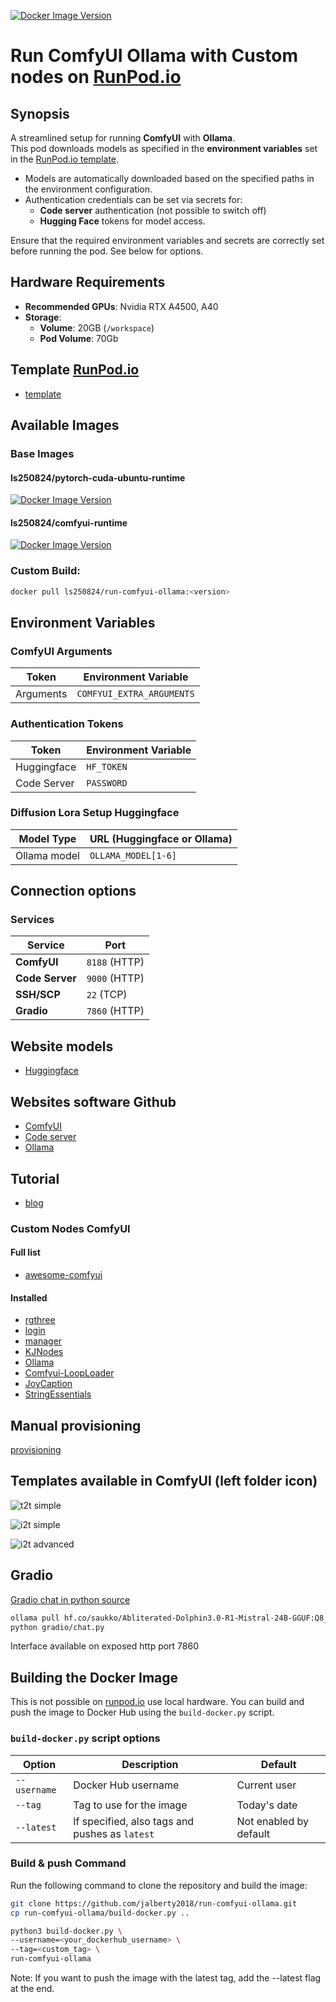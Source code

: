 [![Docker Image Version](https://img.shields.io/docker/v/ls250824/run-comfyui-ollama)](https://hub.docker.com/r/ls250824/run-comfyui-ollama)

# Run ComfyUI Ollama with Custom nodes on [RunPod.io](https://runpod.io?ref=se4tkc5o)

## Synopsis

A streamlined setup for running **ComfyUI** with **Ollama**.  
This pod downloads models as specified in the **environment variables** set in the [RunPod.io template](https://runpod.io/console/deploy?template=hx0q4csn2c&ref=se4tkc5o).  

- Models are automatically downloaded based on the specified paths in the environment configuration.  
- Authentication credentials can be set via secrets for:  
  - **Code server** authentication (not possible to switch off) 
  - **Hugging Face** tokens for model access.  

Ensure that the required environment variables and secrets are correctly set before running the pod.
See below for options.

## Hardware Requirements  
 
- **Recommended GPUs**: Nvidia RTX A4500, A40
- **Storage**:  
  - **Volume**: 20GB (`/workspace`)  
  - **Pod Volume**: 70Gb  

## Template [RunPod.io](https://runpod.io?ref=se4tkc5o)

- [template](https://runpod.io/console/deploy?template=hx0q4csn2c&ref=se4tkc5o)

## Available Images

### Base Images 

#### ls250824/pytorch-cuda-ubuntu-runtime
	
[![Docker Image Version](https://img.shields.io/docker/v/ls250824/pytorch-cuda-ubuntu-runtime)](https://hub.docker.com/r/ls250824/pytorch-cuda-ubuntu-runtime)

#### ls250824/comfyui-runtime

[![Docker Image Version](https://img.shields.io/docker/v/ls250824/comfyui-runtime)](https://hub.docker.com/r/ls250824/comfyui-runtime)

### Custom Build: 

```bash
docker pull ls250824/run-comfyui-ollama:<version>
```

## Environment Variables  

### **ComfyUI Arguments**  

| Token        | Environment Variable     |
|--------------|--------------------------|
| Arguments    | `COMFYUI_EXTRA_ARGUMENTS`|

### **Authentication Tokens**  

| Token        | Environment Variable |
|--------------|----------------------|
| Huggingface  | `HF_TOKEN`           |
| Code Server  | `PASSWORD`           |

### **Diffusion Lora Setup Huggingface**  

| Model Type        | URL (Huggingface or Ollama) |
|-------------------|-----------------------------|
| Ollama model      | `OLLAMA_MODEL[1-6]`         |

## Connection options 

### Services

| Service         | Port          |
|-----------------|---------------| 
| **ComfyUI**     | `8188` (HTTP) |
| **Code Server** | `9000` (HTTP) |
| **SSH/SCP**     | `22`   (TCP)  |
| **Gradio**      | `7860` (HTTP) |

## Website models

- [Huggingface](https://huggingface.co/)

## Websites software Github

- [ComfyUI](https://github.com/comfyanonymous/ComfyUI)
- [Code server](https://github.com/coder/code-server)
- [Ollama](https://github.com/ollama/ollama)

## Tutorial

- [blog](https://geshan.com.np/blog/categories/ollama/)

### Custom Nodes ComfyUI 

#### Full list

- [awesome-comfyui](https://awesome-comfyui.rozenlaan.site)

#### Installed

- [rgthree](https://github.com/rgthree/rgthree-comfy)
- [login](https://github.com/liusida/ComfyUI-Login)
- [manager](https://github.com/ltdrdata/ComfyUI-Manager)
- [KJNodes](https://github.com/kijai/ComfyUI-KJNodes)
- [Ollama](https://github.com/stavsap/comfyui-ollama)
- [Comfyui-LoopLoader](https://github.com/alessandrozonta/Comfyui-LoopLoader)
- [JoyCaption](https://github.com/judian17/ComfyUI-JoyCaption-beta-one-hf-llava-Prompt_node)
- [StringEssentials](https://github.com/bradsec/ComfyUI_StringEssentials.git)

## Manual provisioning

[provisioning](provisioning/provisioning.md)

## Templates available in ComfyUI (left folder icon)

![t2t simple](images/ollama-simple.JPG)

![i2t simple](images/ollama-vision-simple.JPG)

![i2t advanced](images/ollama-vision-advanced.JPG)

## Gradio

[Gradio chat in python source](gradio/chat.py)

```bash
ollama pull hf.co/saukko/Abliterated-Dolphin3.0-R1-Mistral-24B-GGUF:Q8_0
python gradio/chat.py
```

Interface available on exposed http port 7860

## Building the Docker Image 

This is not possible on [runpod.io](https://runpod.io?ref=se4tkc5o) use local hardware.
You can build and push the image to Docker Hub using the `build-docker.py` script.

### `build-docker.py` script options

| Option         | Description                                         | Default                |
|----------------|-----------------------------------------------------|------------------------|
| `--username`   | Docker Hub username                                 | Current user           |
| `--tag`        | Tag to use for the image                            | Today's date           |
| `--latest`     | If specified, also tags and pushes as `latest`      | Not enabled by default |

### Build & push Command

Run the following command to clone the repository and build the image:

```bash
git clone https://github.com/jalberty2018/run-comfyui-ollama.git
cp run-comfyui-ollama/build-docker.py ..

python3 build-docker.py \
--username=<your_dockerhub_username> \
--tag=<custom_tag> \ 
run-comfyui-ollama
```

Note: If you want to push the image with the latest tag, add the --latest flag at the end.




